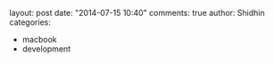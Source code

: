 
layout: post
date: "2014-07-15 10:40"
comments: true
author: Shidhin
categories: 
  - macbook
  - development
